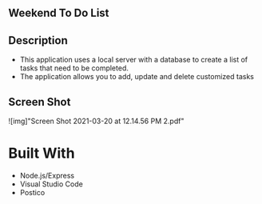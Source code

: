 ## Weekend To Do List


## Description


- This application uses a local server with a database to create a list of tasks that need to be completed.
- The application allows you to add, update and delete customized tasks

 ## Screen Shot

 ![img]"Screen Shot 2021-03-20 at 12.14.56 PM 2.pdf"


 # Built With

 - Node.js/Express
 - Visual Studio Code
 - Postico